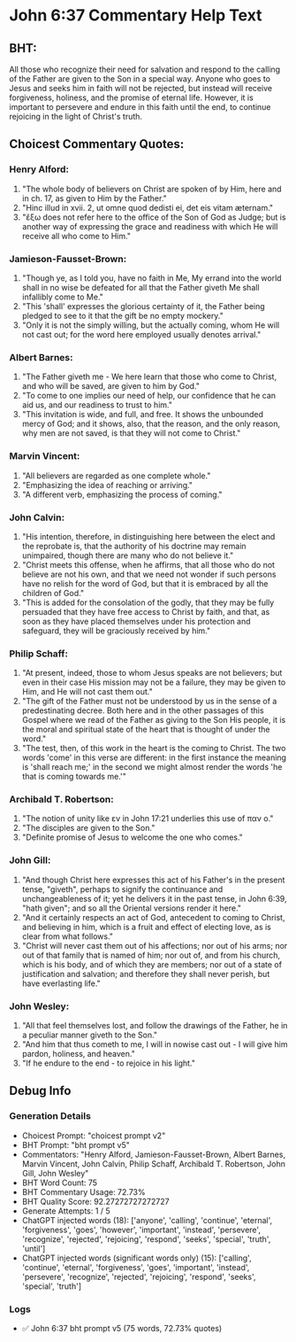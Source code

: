 # John 6:37 Commentary Help Text

## BHT:
All those who recognize their need for salvation and respond to the calling of the Father are given to the Son in a special way. Anyone who goes to Jesus and seeks him in faith will not be rejected, but instead will receive forgiveness, holiness, and the promise of eternal life. However, it is important to persevere and endure in this faith until the end, to continue rejoicing in the light of Christ's truth.

## Choicest Commentary Quotes:
### Henry Alford:
1. "The whole body of believers on Christ are spoken of by Him, here and in ch. 17, as given to Him by the Father."
2. "Hinc illud in xvii. 2, ut omne quod dedisti ei, det eis vitam æternam."
3. "ἔξω does not refer here to the office of the Son of God as Judge; but is another way of expressing the grace and readiness with which He will receive all who come to Him."

### Jamieson-Fausset-Brown:
1. "Though ye, as I told you, have no faith in Me, My errand into the world shall in no wise be defeated for all that the Father giveth Me shall infallibly come to Me." 
2. "This 'shall' expresses the glorious certainty of it, the Father being pledged to see to it that the gift be no empty mockery."
3. "Only it is not the simply willing, but the actually coming, whom He will not cast out; for the word here employed usually denotes arrival."

### Albert Barnes:
1. "The Father giveth me - We here learn that those who come to Christ, and who will be saved, are given to him by God." 
2. "To come to one implies our need of help, our confidence that he can aid us, and our readiness to trust to him."
3. "This invitation is wide, and full, and free. It shows the unbounded mercy of God; and it shows, also, that the reason, and the only reason, why men are not saved, is that they will not come to Christ."

### Marvin Vincent:
1. "All believers are regarded as one complete whole." 
2. "Emphasizing the idea of reaching or arriving." 
3. "A different verb, emphasizing the process of coming."

### John Calvin:
1. "His intention, therefore, in distinguishing here between the elect and the reprobate is, that the authority of his doctrine may remain unimpaired, though there are many who do not believe it."
2. "Christ meets this offense, when he affirms, that all those who do not believe are not his own, and that we need not wonder if such persons have no relish for the word of God, but that it is embraced by all the children of God."
3. "This is added for the consolation of the godly, that they may be fully persuaded that they have free access to Christ by faith, and that, as soon as they have placed themselves under his protection and safeguard, they will be graciously received by him."

### Philip Schaff:
1. "At present, indeed, those to whom Jesus speaks are not believers; but even in their case His mission may not be a failure, they may be given to Him, and He will not cast them out."
2. "The gift of the Father must not be understood by us in the sense of a predestinating decree. Both here and in the other passages of this Gospel where we read of the Father as giving to the Son His people, it is the moral and spiritual state of the heart that is thought of under the word."
3. "The test, then, of this work in the heart is the coming to Christ. The two words 'come' in this verse are different: in the first instance the meaning is 'shall reach me;' in the second we might almost render the words 'he that is coming towards me.'"

### Archibald T. Robertson:
1. "The notion of unity like εν in John 17:21 underlies this use of παν ο." 
2. "The disciples are given to the Son." 
3. "Definite promise of Jesus to welcome the one who comes."

### John Gill:
1. "And though Christ here expresses this act of his Father's in the present tense, "giveth", perhaps to signify the continuance and unchangeableness of it; yet he delivers it in the past tense, in John 6:39, "hath given"; and so all the Oriental versions render it here."
2. "And it certainly respects an act of God, antecedent to coming to Christ, and believing in him, which is a fruit and effect of electing love, as is clear from what follows."
3. "Christ will never cast them out of his affections; nor out of his arms; nor out of that family that is named of him; nor out of, and from his church, which is his body, and of which they are members; nor out of a state of justification and salvation; and therefore they shall never perish, but have everlasting life."

### John Wesley:
1. "All that feel themselves lost, and follow the drawings of the Father, he in a peculiar manner giveth to the Son."
2. "And him that thus cometh to me, I will in nowise cast out - I will give him pardon, holiness, and heaven."
3. "If he endure to the end - to rejoice in his light."


## Debug Info
### Generation Details
- Choicest Prompt: "choicest prompt v2"
- BHT Prompt: "bht prompt v5"
- Commentators: "Henry Alford, Jamieson-Fausset-Brown, Albert Barnes, Marvin Vincent, John Calvin, Philip Schaff, Archibald T. Robertson, John Gill, John Wesley"
- BHT Word Count: 75
- BHT Commentary Usage: 72.73%
- BHT Quality Score: 92.27272727272727
- Generate Attempts: 1 / 5
- ChatGPT injected words (18):
	['anyone', 'calling', 'continue', 'eternal', 'forgiveness', 'goes', 'however', 'important', 'instead', 'persevere', 'recognize', 'rejected', 'rejoicing', 'respond', 'seeks', 'special', 'truth', 'until']
- ChatGPT injected words (significant words only) (15):
	['calling', 'continue', 'eternal', 'forgiveness', 'goes', 'important', 'instead', 'persevere', 'recognize', 'rejected', 'rejoicing', 'respond', 'seeks', 'special', 'truth']

### Logs
- ✅ John 6:37 bht prompt v5 (75 words, 72.73% quotes)
